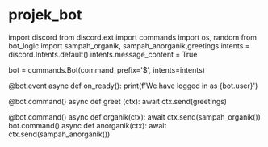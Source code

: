 # projek_bot
import discord
from discord.ext import commands
import os, random
from bot_logic import sampah_organik, sampah_anorganik,greetings
intents = discord.Intents.default()
intents.message_content = True

bot = commands.Bot(command_prefix='$', intents=intents)

@bot.event
async def on_ready():
    print(f'We have logged in as {bot.user}')


@bot.command()
async def greet (ctx):
    await ctx.send(greetings)

@bot.command()
async def organik(ctx):
    await ctx.send(sampah_organik())
bot.command()
async def anorganik(ctx):
    await ctx.send(sampah_anorganik())
